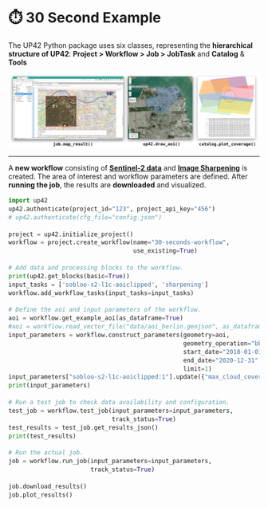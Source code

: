 # :stopwatch: 30 Second Example

The UP42 Python package uses six classes, representing the **hierarchical structure of UP42**: **Project > Workflow > Job > JobTask** and **Catalog** & **Tools**

![](assets/vizualisations.jpg)

------------------------

A **new workflow** consisting of [**Sentinel-2 data**](https://marketplace.up42.com/block/3a381e6b-acb7-4cec-ae65-50798ce80e64)
and [**Image Sharpening**](https://marketplace.up42.com/block/e374ea64-dc3b-4500-bb4b-974260fb203e) is created.
The area of interest and workflow parameters are defined. After **running the job**, 
the results are **downloaded** and visualized.

```python
import up42
up42.authenticate(project_id="123", project_api_key="456")
# up42.authenticate(cfg_file="config.json")

project = up42.initialize_project()
workflow = project.create_workflow(name="30-seconds-workflow", 
                                   use_existing=True)

# Add data and processing blocks to the workflow.
print(up42.get_blocks(basic=True))
input_tasks = ['sobloo-s2-l1c-aoiclipped', 'sharpening']
workflow.add_workflow_tasks(input_tasks=input_tasks)

# Define the aoi and input parameters of the workflow.
aoi = workflow.get_example_aoi(as_dataframe=True)
#aoi = workflow.read_vector_file("data/aoi_berlin.geojson", as_dataframe=True)
input_parameters = workflow.construct_parameters(geometry=aoi, 
                                                 geometry_operation="bbox", 
                                                 start_date="2018-01-01",
                                                 end_date="2020-12-31",
                                                 limit=1)
input_parameters["sobloo-s2-l1c-aoiclipped:1"].update({"max_cloud_cover":60})
print(input_parameters)

# Run a test job to check data availability and configuration.
test_job = workflow.test_job(input_parameters=input_parameters, 
                             track_status=True)
test_results = test_job.get_results_json()
print(test_results)

# Run the actual job.
job = workflow.run_job(input_parameters=input_parameters, 
                       track_status=True)

job.download_results()
job.plot_results()
```
